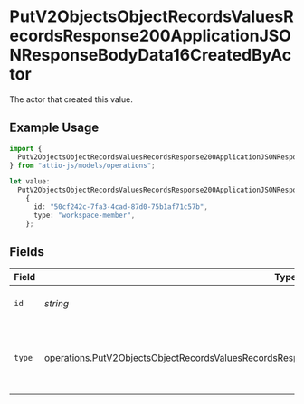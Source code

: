 # PutV2ObjectsObjectRecordsValuesRecordsResponse200ApplicationJSONResponseBodyData16CreatedByActor

The actor that created this value.

## Example Usage

```typescript
import {
  PutV2ObjectsObjectRecordsValuesRecordsResponse200ApplicationJSONResponseBodyData16CreatedByActor,
} from "attio-js/models/operations";

let value:
  PutV2ObjectsObjectRecordsValuesRecordsResponse200ApplicationJSONResponseBodyData16CreatedByActor =
    {
      id: "50cf242c-7fa3-4cad-87d0-75b1af71c57b",
      type: "workspace-member",
    };
```

## Fields

| Field                                                                                                                                                                                                                  | Type                                                                                                                                                                                                                   | Required                                                                                                                                                                                                               | Description                                                                                                                                                                                                            |
| ---------------------------------------------------------------------------------------------------------------------------------------------------------------------------------------------------------------------- | ---------------------------------------------------------------------------------------------------------------------------------------------------------------------------------------------------------------------- | ---------------------------------------------------------------------------------------------------------------------------------------------------------------------------------------------------------------------- | ---------------------------------------------------------------------------------------------------------------------------------------------------------------------------------------------------------------------- |
| `id`                                                                                                                                                                                                                   | *string*                                                                                                                                                                                                               | :heavy_minus_sign:                                                                                                                                                                                                     | An ID to identify the actor.                                                                                                                                                                                           |
| `type`                                                                                                                                                                                                                 | [operations.PutV2ObjectsObjectRecordsValuesRecordsResponse200ApplicationJSONResponseBodyData16Type](../../models/operations/putv2objectsobjectrecordsvaluesrecordsresponse200applicationjsonresponsebodydata16type.md) | :heavy_minus_sign:                                                                                                                                                                                                     | The type of actor. [Read more information on actor types here](/docs/actors).                                                                                                                                          |